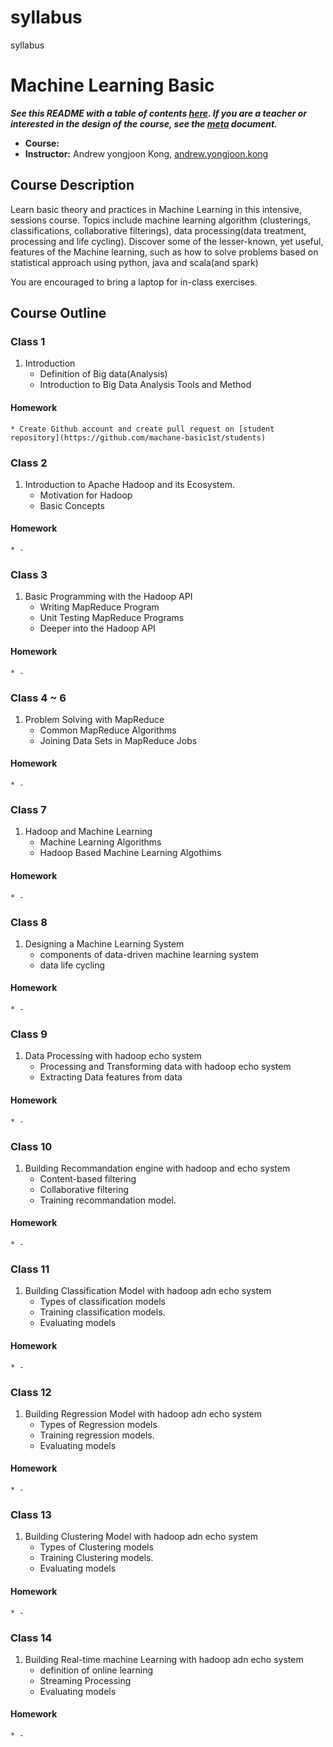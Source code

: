 # syllabus
syllabus

# Machine Learning Basic

***See this README with a table of contents [here](http://documentup.com/advanced-js/syllabus).  If you are a teacher or interested in the design of the course, see the [meta](meta.md) document.***

* **Course:** 
* **Instructor:** Andrew yongjoon Kong, [andrew.yongjoon.kong](mailto:andrew.yongjoon.kong@gmail.com)


## Course Description

Learn basic theory and  practices in Machine Learning in this intensive, sessions course. Topics include machine learning algorithm (clusterings, classifications, collaborative filterings), data processing(data treatment, processing and life cycling). Discover some of the lesser-known, yet useful, features of the Machine learning, such as how to solve problems based on statistical approach using python, java and scala(and spark)

You are encouraged to bring a laptop for in-class exercises.

## Course Outline

### Class 1

1. Introduction
    * Definition of Big data(Analysis)
    * Introduction to Big Data Analysis Tools and Method

#### Homework
    * Create Github account and create pull request on [student repository](https://github.com/machane-basic1st/students)

### Class 2

1. Introduction to Apache Hadoop and its Ecosystem.
    * Motivation for Hadoop
    * Basic Concepts 

#### Homework
    * - 

### Class 3

1. Basic Programming with the Hadoop API
    * Writing MapReduce Program
    * Unit Testing MapReduce Programs
    * Deeper into the Hadoop API

#### Homework
    * - 

### Class 4 ~ 6

1. Problem Solving with MapReduce
    * Common MapReduce Algorithms
    * Joining Data Sets in MapReduce Jobs

#### Homework
    * - 

### Class 7

1. Hadoop and Machine Learning 
    * Machine Learning Algorithms 
    * Hadoop Based Machine Learning Algothims

#### Homework
    * - 

### Class 8

1. Designing a Machine Learning System 
    * components of data-driven machine learning system
    * data life cycling

#### Homework
    * - 

### Class 9

1. Data Processing with hadoop echo system
    * Processing and Transforming data with hadoop echo system
    * Extracting Data features from data 

#### Homework
    * - 

### Class 10

1. Building Recommandation engine with hadoop and echo system
    * Content-based filtering
    * Collaborative filtering 
    * Training recommandation model. 

#### Homework
    * - 

### Class 11

1. Building Classification Model with hadoop adn echo system
    * Types of classification models
    * Training classification models.
    * Evaluating models

#### Homework
    * - 

### Class 12

1. Building Regression Model with hadoop adn echo system
    * Types of Regression models
    * Training regression models.
    * Evaluating models

#### Homework
    * - 


### Class 13

1. Building Clustering Model with hadoop adn echo system
    * Types of Clustering models
    * Training Clustering models.
    * Evaluating models

#### Homework
    * - 

### Class 14

1. Building Real-time machine Learning with hadoop adn echo system
    * definition of online learning
    * Streaming Processing
    * Evaluating models

#### Homework
    * -

